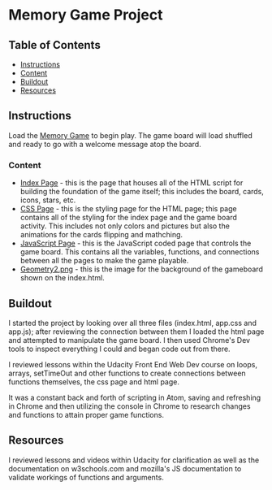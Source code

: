 # Memory Game Project

## Table of Contents

* [Instructions](#instructions)
* [Content](#content)
* [Buildout](#buildout)
* [Resources](#Resources)


## Instructions

Load the [Memory Game](index.html) to begin play. The game board will load shuffled and ready to go with a welcome message atop the
board. 

### Content

* [Index Page](index.html) - this is the page that houses all of the HTML script for building the 
foundation of the game itself; this includes the board, cards, icons, stars, etc.
* [CSS Page](css/app.css) - this is the styling page for the HTML page; this page contains all of the styling for the index page
and the game board activity. This includes not only colors and pictures but also the animations for the cards flipping and mathching.
* [JavaScript Page](js/app.js) - this is the JavaScript coded page that controls the game board. This contains all the variables, 
functions, and connections between all the pages to make the game playable.
* [Geometry2.png](img/geometry2.png) - this is the image for the background of the gameboard shown on the index.html.

## Buildout

I started the project by looking over all three files (index.html, app.css and app.js); after reviewing the connection between them I loaded the html page and attempted to manipulate the game board. I then used Chrome's Dev tools to inspect everything I could and began code out from there.

I reviewed lessons within the Udacity Front End Web Dev course on loops, arrays, setTimeOut and other functions to create connections between functions themselves, the css page and html page.

It was a constant back and forth of scripting in Atom, saving and refreshing in Chrome and then utilizing the console in Chrome to research changes and functions to attain proper game functions.

## Resources

I reviewed lessons and videos within Udacity for clarification as well as the documentation on w3schools.com and mozilla's JS documentation to validate workings of functions and arguments.
